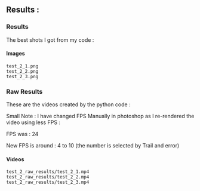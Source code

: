 ## Results :
### Results
The best shots I got from my code :
#### Images 
    test_2_1.png
    test_2_2.png
    test_2_3.png

### Raw Results 
These are the videos created by the python code :

Small Note :
I have changed FPS Manually in photoshop as I re-rendered the video using less FPS : 

FPS was : 24

New FPS is around : 4 to 10 (the number is selected by Trail and error)

#### Videos     
    test_2_raw_results/test_2_1.mp4
    test_2_raw_results/test_2_2.mp4
    test_2_raw_results/test_2_3.mp4
